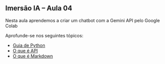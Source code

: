 ## Imersão IA – Aula 04

Nesta aula aprendemos a criar um chatbot com a Gemini API pelo Google Colab   

Aprofunde-se nos seguintes tópicos:
  - [Guia de Python](https://www.alura.com.br/artigos/python)
  - [O que é API](https://www.alura.com.br/artigos/api)
  - [O que é Markdown](https://www.alura.com.br/artigos/como-trabalhar-com-markdown#:~:text=O%20que%20%C3%A9%20Markdown%3F,mais%20complexas%2C%20como%20o%20HTML.)
